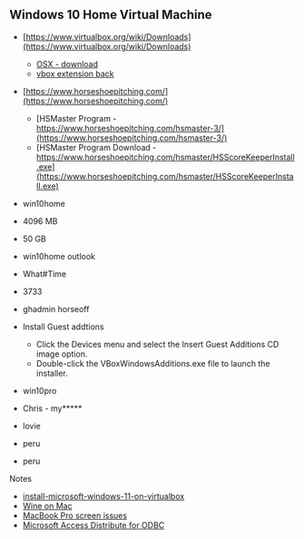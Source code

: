 Windows 10 Home Virtual Machine
---

- [https://www.virtualbox.org/wiki/Downloads](https://www.virtualbox.org/wiki/Downloads)
    - [OSX - download](https://download.virtualbox.org/virtualbox/6.1.32/VirtualBox-6.1.32-149290-OSX.dmg)
    - [vbox extension back](https://download.virtualbox.org/virtualbox/6.1.32/Oracle_VM_VirtualBox_Extension_Pack-6.1.32.vbox-extpack)
- [https://www.horseshoepitching.com/](https://www.horseshoepitching.com/)
    - [HSMaster Program - https://www.horseshoepitching.com/hsmaster-3/](https://www.horseshoepitching.com/hsmaster-3/)
    - [HSMaster Program Download - https://www.horseshoepitching.com/hsmaster/HSScoreKeeperInstall.exe](https://www.horseshoepitching.com/hsmaster/HSScoreKeeperInstall.exe)

- win10home
- 4096 MB
- 50 GB
- win10home outlook
- What#Time
- 3733
- ghadmin horseoff

- Install Guest addtions
    - Click the Devices menu and select the Insert Guest Additions CD image option.
    - Double-click the VBoxWindowsAdditions.exe file to launch the installer.

- win10pro
- Chris - my*****
- lovie
- peru
- peru

Notes
- [install-microsoft-windows-11-on-virtualbox](https://blogs.oracle.com/virtualization/post/install-microsoft-windows-11-on-virtualbox)
- [Wine on Mac](https://wiki.winehq.org/MacOS)
- [MacBook Pro screen issues](https://mediawiki.middlebury.edu/CS/Common_VirtualBox_Issues)
- [Microsoft Access Distribute for ODBC](https://www.microsoft.com/en-us/download/details.aspx?id=54920)
